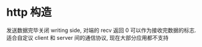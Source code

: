 # http 构造

发送数据完毕关闭 writing side, 对端的 recv 返回 0 可以作为接收完数据的标志.
适合自定议 client 和 server 间的通信协议, 现在大部分应用都不支持
